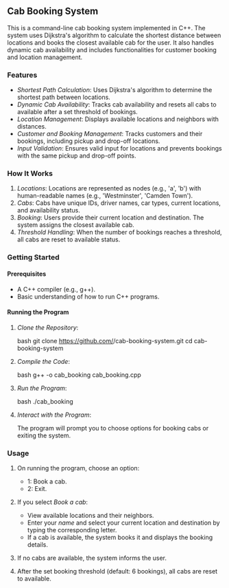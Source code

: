 ## Cab Booking System

This is a command-line cab booking system implemented in C++. The system uses Dijkstra's algorithm to calculate the shortest distance between locations and books the closest available cab for the user. It also handles dynamic cab availability and includes functionalities for customer booking and location management.

### Features

- *Shortest Path Calculation*: Uses Dijkstra's algorithm to determine the shortest path between locations.
- *Dynamic Cab Availability*: Tracks cab availability and resets all cabs to available after a set threshold of bookings.
- *Location Management*: Displays available locations and neighbors with distances.
- *Customer and Booking Management*: Tracks customers and their bookings, including pickup and drop-off locations.
- *Input Validation*: Ensures valid input for locations and prevents bookings with the same pickup and drop-off points.

### How It Works

1. *Locations*: Locations are represented as nodes (e.g., 'a', 'b') with human-readable names (e.g., 'Westminster', 'Camden Town').
2. *Cabs*: Cabs have unique IDs, driver names, car types, current locations, and availability status.
3. *Booking*: Users provide their current location and destination. The system assigns the closest available cab.
4. *Threshold Handling*: When the number of bookings reaches a threshold, all cabs are reset to available status.

### Getting Started

#### Prerequisites

- A C++ compiler (e.g., g++).
- Basic understanding of how to run C++ programs.

#### Running the Program

1. *Clone the Repository*:

    bash
    git clone https://github.com/<your-username>/cab-booking-system.git
    cd cab-booking-system
    

2. *Compile the Code*:

    bash
    g++ -o cab_booking cab_booking.cpp
    

3. *Run the Program*:

    bash
    ./cab_booking
    

4. *Interact with the Program*:

    The program will prompt you to choose options for booking cabs or exiting the system.

### Usage

1. On running the program, choose an option:
    - 1: Book a cab.
    - 2: Exit.

2. If you select *Book a cab*:
    - View available locations and their neighbors.
    - Enter your *name* and select your current location and destination by typing the corresponding letter.
    - If a cab is available, the system books it and displays the booking details.

3. If no cabs are available, the system informs the user.

4. After the set booking threshold (default: 6 bookings), all cabs are reset to available.